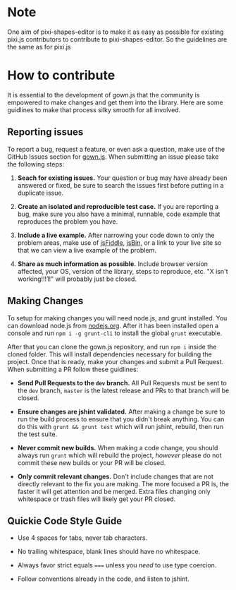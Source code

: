 # Note
One aim of pixi-shapes-editor is to make it as easy as possible for existing pixi.js contributors
to contribute to pixi-shapes-editor. So the guidelines are the same as for pixi.js


# How to contribute

It is essential to the development of gown.js that the community is empowered
to make changes and get them into the library. Here are some guidlines to make
that process silky smooth for all involved.

## Reporting issues

To report a bug, request a feature, or even ask a question, make use of the GitHub Issues
section for [gown.js][0]. When submitting an issue please take the following steps:

1. **Seach for existing issues.** Your question or bug may have already been answered or fixed,
be sure to search the issues first before putting in a duplicate issue.

2. **Create an isolated and reproducible test case.** If you are reporting a bug, make sure you
also have a minimal, runnable, code example that reproduces the problem you have.

3. **Include a live example.** After narrowing your code down to only the problem areas, make use
of [jsFiddle][1], [jsBin][2], or a link to your live site so that we can view a live example of the problem.

4. **Share as much information as possible.** Include browser version affected, your OS, version of
the library, steps to reproduce, etc. "X isn't working!!!1!" will probably just be closed.


## Making Changes

To setup for making changes you will need node.js, and grunt installed. You can download node.js
from [nodejs.org][3]. After it has been installed open a console and run `npm i -g grunt-cli` to
install the global `grunt` executable.

After that you can clone the gown.js repository, and run `npm i` inside the cloned folder.
This will install dependencies necessary for building the project. Once that is ready, make your
changes and submit a Pull Request. When submitting a PR follow these guidlines:

- **Send Pull Requests to the `dev` branch.** All Pull Requests must be sent to the `dev` branch,
`master` is the latest release and PRs to that branch will be closed.

- **Ensure changes are jshint validated.** After making a change be sure to run the build process
to ensure that you didn't break anything. You can do this with `grunt && grunt test` which will run
jshint, rebuild, then run the test suite.

- **Never commit new builds.** When making a code change, you should always run `grunt` which will
rebuild the project, *however* please do not commit these new builds or your PR will be closed.

- **Only commit relevant changes.** Don't include changes that are not directly relevant to the fix
you are making. The more focused a PR is, the faster it will get attention and be merged. Extra files
changing only whitespace or trash files will likely get your PR closed.

## Quickie Code Style Guide

- Use 4 spaces for tabs, never tab characters.

- No trailing whitespace, blank lines should have no whitespace.

- Always favor strict equals `===` unless you *need* to use type coercion.

- Follow conventions already in the code, and listen to jshint.

[0]: https://github.com/brean/gown.js/issues
[1]: http://jsfiddle.net
[2]: http://jsbin.com/
[3]: http://nodejs.org
